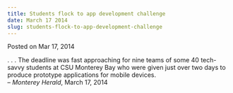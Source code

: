 ```yaml
---
title: Students flock to app development challenge
date: March 17 2014
slug: students-flock-to-app-development-challenge
---
```


 



<span class="date">Posted on Mar 17, 2014    </span>
<p>. . . The deadline was fast approaching for nine teams of some
40 tech-savvy students at CSU Monterey Bay who were given just over
two days to produce prototype applications for mobile
devices.<br>
&#x2013; <em>Monterey Herald</em>, March 17, 2014</br></p>





 
